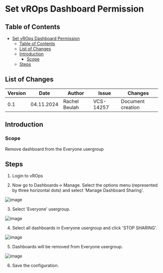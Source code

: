 # Set vROps Dashboard Permission

## Table of Contents
- [Set vROps Dashboard Permission](#Set-vROps-Dashboard-Permission)
  - [Table of Contents](#table-of-contents)
  - [List of Changes](#list-of-changes)
  - [Introduction](#introduction)
    - [Scope](#Scope)
  - [Steps](#Steps)

## List of Changes

| Version | Date       | Author       | Issue    | Changes           |
|---------|------------|--------------|----------|-------------------|
| 0.1     | 04.11.2024 | Rachel Beulah | VCS-14257| Document creation |

## Introduction

### Scope

Remove dashboard from the Everyone usergroup

## Steps

1. Login to vROps

2. Now go to Dashboards-> Manage. Select the options menu (represented by three horizontal dots) and select 'Manage Dashboard Sharing'.

 ![image](images/wiSetvRopsDashboardPermission/dashboard_sharing.png)

3. Select 'Everyone' usergroup.

 ![image](images/wiSetvRopsDashboardPermission/Everyone_usergroup.png)

4. Select all dashboards in Everyone usergroup and click 'STOP SHARING'.

 ![image](images/wiSetvRopsDashboardPermission/Stop_sharing.png)

 5. Dashboards will be removed from Everyone usergroup.

 ![image](images/wiSetvRopsDashboardPermission/Removed_dashboard.png)

 6. Save the configuration.
    




